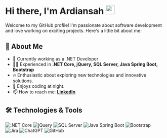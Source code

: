# Hi there, I'm Ardiansah <img src="https://media.giphy.com/media/hvRJCLFzcasrR4ia7z/giphy.gif" width="28">

Welcome to my GitHub profile! I'm passionate about software development and love working on exciting projects. Here's a little bit about me:

## 🚀 About Me
- 🌱 Currently working as a .NET Developer
- 👨‍💻 Experienced in **.NET Core, jQuery, SQL Server, Java Spring Boot, Bootstrap**
- 🔥 Enthusiastic about exploring new technologies and innovative solutions.
- 🌙 Enjoys coding at night.
- 📫 How to reach me: **[LinkedIn](https://www.linkedin.com/in/ardiansah/)**

## 🛠️ Technologies & Tools

![.NET Core](https://img.shields.io/badge/-.NET_Core-512BD4?style=flat-square&logo=.net&logoColor=white)
![jQuery](https://img.shields.io/badge/-jQuery-0769AD?style=flat-square&logo=jquery&logoColor=white)
![SQL Server](https://img.shields.io/badge/-SQL_Server-CC2927?style=flat-square&logo=microsoft-sql-server&logoColor=white)
![Java Spring Boot](https://img.shields.io/badge/-Spring_Boot-6DB33F?style=flat-square&logo=spring-boot&logoColor=white)
![Bootstrap](https://img.shields.io/badge/-Bootstrap-563D7C?style=flat-square&logo=bootstrap&logoColor=white)
![Jira](https://img.shields.io/badge/-Jira-0052CC?style=flat-square&logo=jira&logoColor=white)
![ChatGPT](https://img.shields.io/badge/-ChatGPT-00C853?style=flat-square&logo=openai&logoColor=white)
![GitHub](https://img.shields.io/badge/-GitHub-181717?style=flat-square&logo=github&logoColor=white)


